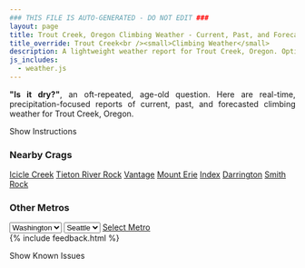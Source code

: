 ```yaml
---
### THIS FILE IS AUTO-GENERATED - DO NOT EDIT ###
layout: page
title: Trout Creek, Oregon Climbing Weather - Current, Past, and Forecasted Report
title_override: Trout Creek<br /><small>Climbing Weather</small>
description: A lightweight weather report for Trout Creek, Oregon. Optimized for slow internet connections.
js_includes:
  - weather.js
---
```


<section class="measure center lh-copy f5-ns f6 ph2 mv4" style="text-align: justify;">
<strong>"Is it dry?"</strong>, an oft-repeated, age-old question. Here are real-time,
precipitation-focused reports of current, past, and forecasted climbing weather for Trout Creek, Oregon.
</section>

<p id="settings-toggle" class="mw5 b center tc hover-light-red black-70 pointer">Show Instructions</p>
<section id="settings" class="overflow-hidden" style="display:none;">
    <div class="mv2 ph2 center">
        <div class="fn f6 tc pv2">
            <p class="measure lh-copy center"><strong>Show/hide hourly forecasts</strong> by clicking the desired day.</p>
            <hr class="mw5 p0 mv2 o-60 b0 bt b--light-red light-red bg-light-red">
            <p class="measure lh-copy center"><strong>Current and Past conditions</strong> are measured by the nearest weather station. <strong>Forecast conditions</strong> are calculated and polled separately.</p>
            <hr class="mw5 p0 mv2 o-60 b0 bt b--light-red light-red bg-light-red">
            <p class="measure lh-copy center"><strong>Having issues?</strong> Try <a id="clear-cache" class="no-underline relative fancy-link light-red hover-light-red" href="#">clearing the local cache</a>.</p>
            <hr class="mw5 p0 mv2 o-60 b0 bt b--light-red light-red bg-light-red">
            <p class="measure lh-copy center">Weather data sourced from <a class="no-underline fancy-link relative light-red" target="_blank" href="https://www.weather.gov/documentation/services-web-api">weather.gov</a>.</p>
        </div>
    </div>
</section>
<section id="weather" data-crag="trout-creek-oregon" class="mv4-ns mv3 ph2 center"></section>
<section id="nearby" class="tc lh-copy">
  <h3>Nearby Crags</h3>
<a class="nowrap no-underline fancy-link relative light-red mh3" href="/crags/icicle-creek-washington-weather.html">Icicle Creek</a>
<a class="nowrap no-underline fancy-link relative light-red mh3" href="/crags/tieton-river-rock-washington-weather.html">Tieton River Rock</a>
<a class="nowrap no-underline fancy-link relative light-red mh3" href="/crags/vantage-washington-weather.html">Vantage</a>
<a class="nowrap no-underline fancy-link relative light-red mh3" href="/crags/mount-erie-washington-weather.html">Mount Erie</a>
<a class="nowrap no-underline fancy-link relative light-red mh3" href="/crags/index-washington-weather.html">Index</a>
<a class="nowrap no-underline fancy-link relative light-red mh3" href="/crags/darrington-washington-weather.html">Darrington</a>
<a class="nowrap no-underline fancy-link relative light-red mh3" href="/crags/smith-rock-oregon-weather.html">Smith Rock</a>
</section>
<section id="nearby" class="tc lh-copy">
  <h3>Other Metros</h3>
  <select class="ma1 bg-near-white pa2" id="stateSel">
    <option value="Texas">Texas</option>
    <option value="Washington" selected>Washington</option>
    <option value="Colorado">Colorado</option>
    <option value="Tennessee">Tennessee</option>
    <option value="Utah">Utah</option>
    <option value="California">California</option>
  </select>
  <select class="ma1 bg-near-white pa2" id="citySel">
    <option value="Seattle" selected>Seattle</option>
  </select>
  <a id="selectMetro" class="f6 link dim ph3 pv2 ma1 dib white bg-light-red" href="/crags/seattle-washington-weather.html">Select Metro</a>
  <script>
    var states = [];
    states["Texas"] = "Austin"
    states["Washington"] = "Seattle"
    states["Colorado"] = "Denver"
    states["Tennessee"] = "Nashville"
    states["Utah"] = "Salt Lake City"
    states["California"] = "San Francisco|Los Angeles"
  </script>
</section>
{% include feedback.html %}
<p id="issues-toggle" class="mw5 b center tc hover-light-red black-70 pointer">Show Known Issues</p>
<section id="issues" class="overflow-hidden tc f6">
</section>

<script>
  var weekly_PDT_48_73 = {"updated":"2021-08-10T05:27:14+00:00","units":"us","forecastGenerator":"BaselineForecastGenerator","generatedAt":"2021-08-10T08:47:56+00:00","updateTime":"2021-08-10T05:27:14+00:00","validTimes":"2021-08-09T23:00:00+00:00/P7DT14H","elevation":{"value":494.9952,"unitCode":"unit:m"},"periods":[{"number":1,"name":"Overnight","startTime":"2021-08-10T01:00:00-07:00","endTime":"2021-08-10T06:00:00-07:00","isDaytime":false,"temperature":55,"temperatureUnit":"F","temperatureTrend":null,"windSpeed":"6 mph","windDirection":"S","icon":"https://api.weather.gov/icons/land/night/few?size=medium","shortForecast":"Mostly Clear","detailedForecast":"Mostly clear, with a low around 55. South wind around 6 mph."},{"number":2,"name":"Tuesday","startTime":"2021-08-10T06:00:00-07:00","endTime":"2021-08-10T18:00:00-07:00","isDaytime":true,"temperature":96,"temperatureUnit":"F","temperatureTrend":null,"windSpeed":"1 to 13 mph","windDirection":"W","icon":"https://api.weather.gov/icons/land/day/few/haze?size=medium","shortForecast":"Sunny then Haze","detailedForecast":"Haze after 5pm. Sunny, with a high near 96. West wind 1 to 13 mph."},{"number":3,"name":"Tuesday Night","startTime":"2021-08-10T18:00:00-07:00","endTime":"2021-08-11T06:00:00-07:00","isDaytime":false,"temperature":61,"temperatureUnit":"F","temperatureTrend":null,"windSpeed":"2 to 13 mph","windDirection":"NE","icon":"https://api.weather.gov/icons/land/night/haze?size=medium","shortForecast":"Haze","detailedForecast":"Haze. Mostly clear, with a low around 61. Northeast wind 2 to 13 mph."},{"number":4,"name":"Wednesday","startTime":"2021-08-11T06:00:00-07:00","endTime":"2021-08-11T18:00:00-07:00","isDaytime":true,"temperature":103,"temperatureUnit":"F","temperatureTrend":null,"windSpeed":"2 to 9 mph","windDirection":"NE","icon":"https://api.weather.gov/icons/land/day/haze?size=medium","shortForecast":"Haze","detailedForecast":"Haze. Sunny, with a high near 103. Northeast wind 2 to 9 mph."},{"number":5,"name":"Wednesday Night","startTime":"2021-08-11T18:00:00-07:00","endTime":"2021-08-12T06:00:00-07:00","isDaytime":false,"temperature":67,"temperatureUnit":"F","temperatureTrend":null,"windSpeed":"3 to 9 mph","windDirection":"N","icon":"https://api.weather.gov/icons/land/night/haze?size=medium","shortForecast":"Haze","detailedForecast":"Haze. Mostly clear, with a low around 67. North wind 3 to 9 mph."},{"number":6,"name":"Thursday","startTime":"2021-08-12T06:00:00-07:00","endTime":"2021-08-12T18:00:00-07:00","isDaytime":true,"temperature":106,"temperatureUnit":"F","temperatureTrend":null,"windSpeed":"3 to 12 mph","windDirection":"NE","icon":"https://api.weather.gov/icons/land/day/haze?size=medium","shortForecast":"Haze","detailedForecast":"Haze. Sunny, with a high near 106."},{"number":7,"name":"Thursday Night","startTime":"2021-08-12T18:00:00-07:00","endTime":"2021-08-13T06:00:00-07:00","isDaytime":false,"temperature":69,"temperatureUnit":"F","temperatureTrend":null,"windSpeed":"3 to 12 mph","windDirection":"NW","icon":"https://api.weather.gov/icons/land/night/haze?size=medium","shortForecast":"Haze","detailedForecast":"Haze. Mostly clear, with a low around 69."},{"number":8,"name":"Friday","startTime":"2021-08-13T06:00:00-07:00","endTime":"2021-08-13T18:00:00-07:00","isDaytime":true,"temperature":105,"temperatureUnit":"F","temperatureTrend":null,"windSpeed":"2 to 10 mph","windDirection":"W","icon":"https://api.weather.gov/icons/land/day/haze/tsra_hi,20?size=medium","shortForecast":"Haze","detailedForecast":"Haze before 5pm, then haze and a slight chance of showers and thunderstorms. Sunny, with a high near 105. Chance of precipitation is 20%."},{"number":9,"name":"Friday Night","startTime":"2021-08-13T18:00:00-07:00","endTime":"2021-08-14T06:00:00-07:00","isDaytime":false,"temperature":70,"temperatureUnit":"F","temperatureTrend":null,"windSpeed":"5 to 10 mph","windDirection":"W","icon":"https://api.weather.gov/icons/land/night/tsra_hi,20/tsra_hi?size=medium","shortForecast":"Haze","detailedForecast":"Haze and a slight chance of showers and thunderstorms. Partly cloudy, with a low around 70. Chance of precipitation is 20%."},{"number":10,"name":"Saturday","startTime":"2021-08-14T06:00:00-07:00","endTime":"2021-08-14T18:00:00-07:00","isDaytime":true,"temperature":104,"temperatureUnit":"F","temperatureTrend":null,"windSpeed":"2 to 12 mph","windDirection":"W","icon":"https://api.weather.gov/icons/land/day/haze?size=medium","shortForecast":"Haze","detailedForecast":"Haze before 5pm. Sunny, with a high near 104."},{"number":11,"name":"Saturday Night","startTime":"2021-08-14T18:00:00-07:00","endTime":"2021-08-15T06:00:00-07:00","isDaytime":false,"temperature":66,"temperatureUnit":"F","temperatureTrend":null,"windSpeed":"5 to 12 mph","windDirection":"W","icon":"https://api.weather.gov/icons/land/night/haze?size=medium","shortForecast":"Haze","detailedForecast":"Haze after 11pm. Partly cloudy, with a low around 66."},{"number":12,"name":"Sunday","startTime":"2021-08-15T06:00:00-07:00","endTime":"2021-08-15T18:00:00-07:00","isDaytime":true,"temperature":99,"temperatureUnit":"F","temperatureTrend":null,"windSpeed":"5 to 14 mph","windDirection":"W","icon":"https://api.weather.gov/icons/land/day/haze?size=medium","shortForecast":"Haze","detailedForecast":"Haze. Mostly sunny, with a high near 99."},{"number":13,"name":"Sunday Night","startTime":"2021-08-15T18:00:00-07:00","endTime":"2021-08-16T06:00:00-07:00","isDaytime":false,"temperature":63,"temperatureUnit":"F","temperatureTrend":null,"windSpeed":"5 to 14 mph","windDirection":"W","icon":"https://api.weather.gov/icons/land/night/haze/sct?size=medium","shortForecast":"Haze then Partly Cloudy","detailedForecast":"Haze before 11pm. Partly cloudy, with a low around 63."},{"number":14,"name":"Monday","startTime":"2021-08-16T06:00:00-07:00","endTime":"2021-08-16T18:00:00-07:00","isDaytime":true,"temperature":94,"temperatureUnit":"F","temperatureTrend":null,"windSpeed":"5 to 14 mph","windDirection":"W","icon":"https://api.weather.gov/icons/land/day/few?size=medium","shortForecast":"Sunny","detailedForecast":"Sunny, with a high near 94."}]}
  var hourly_PDT_48_73 = {"@context":["https://geojson.org/geojson-ld/geojson-context.jsonld",{"@version":"1.1","wx":"https://api.weather.gov/ontology#","geo":"http://www.opengis.net/ont/geosparql#","unit":"http://codes.wmo.int/common/unit/","@vocab":"https://api.weather.gov/ontology#"}],"type":"Feature","geometry":{"type":"Polygon","coordinates":[[[-121.1248943,44.8198586],[-121.11911869999999,44.79885650000001],[-121.08947479999999,44.802957400000004],[-121.09524409999999,44.8239597],[-121.1248943,44.8198586]]]},"properties":{"updated":"2021-08-10T05:27:14+00:00","units":"us","forecastGenerator":"HourlyForecastGenerator","generatedAt":"2021-08-10T08:47:58+00:00","updateTime":"2021-08-10T05:27:14+00:00","validTimes":"2021-08-09T23:00:00+00:00/P7DT14H","elevation":{"value":494.9952,"unitCode":"unit:m"},"periods":[{"number":1,"name":"","startTime":"2021-08-10T01:00:00-07:00","endTime":"2021-08-10T02:00:00-07:00","isDaytime":false,"temperature":65,"temperatureUnit":"F","temperatureTrend":null,"windSpeed":"5 mph","windDirection":"S","icon":"https://api.weather.gov/icons/land/night/few?size=small","shortForecast":"Mostly Clear","detailedForecast":""},{"number":2,"name":"","startTime":"2021-08-10T02:00:00-07:00","endTime":"2021-08-10T03:00:00-07:00","isDaytime":false,"temperature":62,"temperatureUnit":"F","temperatureTrend":null,"windSpeed":"6 mph","windDirection":"S","icon":"https://api.weather.gov/icons/land/night/few?size=small","shortForecast":"Mostly Clear","detailedForecast":""},{"number":3,"name":"","startTime":"2021-08-10T03:00:00-07:00","endTime":"2021-08-10T04:00:00-07:00","isDaytime":false,"temperature":59,"temperatureUnit":"F","temperatureTrend":null,"windSpeed":"6 mph","windDirection":"S","icon":"https://api.weather.gov/icons/land/night/few?size=small","shortForecast":"Mostly Clear","detailedForecast":""},{"number":4,"name":"","startTime":"2021-08-10T04:00:00-07:00","endTime":"2021-08-10T05:00:00-07:00","isDaytime":false,"temperature":56,"temperatureUnit":"F","temperatureTrend":null,"windSpeed":"6 mph","windDirection":"S","icon":"https://api.weather.gov/icons/land/night/few?size=small","shortForecast":"Mostly Clear","detailedForecast":""},{"number":5,"name":"","startTime":"2021-08-10T05:00:00-07:00","endTime":"2021-08-10T06:00:00-07:00","isDaytime":false,"temperature":55,"temperatureUnit":"F","temperatureTrend":null,"windSpeed":"5 mph","windDirection":"S","icon":"https://api.weather.gov/icons/land/night/few?size=small","shortForecast":"Mostly Clear","detailedForecast":""},{"number":6,"name":"","startTime":"2021-08-10T06:00:00-07:00","endTime":"2021-08-10T07:00:00-07:00","isDaytime":true,"temperature":56,"temperatureUnit":"F","temperatureTrend":null,"windSpeed":"5 mph","windDirection":"S","icon":"https://api.weather.gov/icons/land/day/few?size=small","shortForecast":"Sunny","detailedForecast":""},{"number":7,"name":"","startTime":"2021-08-10T07:00:00-07:00","endTime":"2021-08-10T08:00:00-07:00","isDaytime":true,"temperature":59,"temperatureUnit":"F","temperatureTrend":null,"windSpeed":"5 mph","windDirection":"S","icon":"https://api.weather.gov/icons/land/day/few?size=small","shortForecast":"Sunny","detailedForecast":""},{"number":8,"name":"","startTime":"2021-08-10T08:00:00-07:00","endTime":"2021-08-10T09:00:00-07:00","isDaytime":true,"temperature":64,"temperatureUnit":"F","temperatureTrend":null,"windSpeed":"1 mph","windDirection":"SW","icon":"https://api.weather.gov/icons/land/day/few?size=small","shortForecast":"Sunny","detailedForecast":""},{"number":9,"name":"","startTime":"2021-08-10T09:00:00-07:00","endTime":"2021-08-10T10:00:00-07:00","isDaytime":true,"temperature":69,"temperatureUnit":"F","temperatureTrend":null,"windSpeed":"1 mph","windDirection":"SW","icon":"https://api.weather.gov/icons/land/day/few?size=small","shortForecast":"Sunny","detailedForecast":""},{"number":10,"name":"","startTime":"2021-08-10T10:00:00-07:00","endTime":"2021-08-10T11:00:00-07:00","isDaytime":true,"temperature":76,"temperatureUnit":"F","temperatureTrend":null,"windSpeed":"1 mph","windDirection":"SW","icon":"https://api.weather.gov/icons/land/day/few?size=small","shortForecast":"Sunny","detailedForecast":""},{"number":11,"name":"","startTime":"2021-08-10T11:00:00-07:00","endTime":"2021-08-10T12:00:00-07:00","isDaytime":true,"temperature":81,"temperatureUnit":"F","temperatureTrend":null,"windSpeed":"5 mph","windDirection":"N","icon":"https://api.weather.gov/icons/land/day/few?size=small","shortForecast":"Sunny","detailedForecast":""},{"number":12,"name":"","startTime":"2021-08-10T12:00:00-07:00","endTime":"2021-08-10T13:00:00-07:00","isDaytime":true,"temperature":86,"temperatureUnit":"F","temperatureTrend":null,"windSpeed":"5 mph","windDirection":"N","icon":"https://api.weather.gov/icons/land/day/few?size=small","shortForecast":"Sunny","detailedForecast":""},{"number":13,"name":"","startTime":"2021-08-10T13:00:00-07:00","endTime":"2021-08-10T14:00:00-07:00","isDaytime":true,"temperature":90,"temperatureUnit":"F","temperatureTrend":null,"windSpeed":"5 mph","windDirection":"N","icon":"https://api.weather.gov/icons/land/day/few?size=small","shortForecast":"Sunny","detailedForecast":""},{"number":14,"name":"","startTime":"2021-08-10T14:00:00-07:00","endTime":"2021-08-10T15:00:00-07:00","isDaytime":true,"temperature":93,"temperatureUnit":"F","temperatureTrend":null,"windSpeed":"12 mph","windDirection":"N","icon":"https://api.weather.gov/icons/land/day/few?size=small","shortForecast":"Sunny","detailedForecast":""},{"number":15,"name":"","startTime":"2021-08-10T15:00:00-07:00","endTime":"2021-08-10T16:00:00-07:00","isDaytime":true,"temperature":95,"temperatureUnit":"F","temperatureTrend":null,"windSpeed":"12 mph","windDirection":"N","icon":"https://api.weather.gov/icons/land/day/few?size=small","shortForecast":"Sunny","detailedForecast":""},{"number":16,"name":"","startTime":"2021-08-10T16:00:00-07:00","endTime":"2021-08-10T17:00:00-07:00","isDaytime":true,"temperature":96,"temperatureUnit":"F","temperatureTrend":null,"windSpeed":"12 mph","windDirection":"N","icon":"https://api.weather.gov/icons/land/day/few?size=small","shortForecast":"Sunny","detailedForecast":""},{"number":17,"name":"","startTime":"2021-08-10T17:00:00-07:00","endTime":"2021-08-10T18:00:00-07:00","isDaytime":true,"temperature":96,"temperatureUnit":"F","temperatureTrend":null,"windSpeed":"13 mph","windDirection":"W","icon":"https://api.weather.gov/icons/land/day/haze?size=small","shortForecast":"Haze","detailedForecast":""},{"number":18,"name":"","startTime":"2021-08-10T18:00:00-07:00","endTime":"2021-08-10T19:00:00-07:00","isDaytime":false,"temperature":94,"temperatureUnit":"F","temperatureTrend":null,"windSpeed":"13 mph","windDirection":"W","icon":"https://api.weather.gov/icons/land/night/haze?size=small","shortForecast":"Haze","detailedForecast":""},{"number":19,"name":"","startTime":"2021-08-10T19:00:00-07:00","endTime":"2021-08-10T20:00:00-07:00","isDaytime":false,"temperature":91,"temperatureUnit":"F","temperatureTrend":null,"windSpeed":"13 mph","windDirection":"W","icon":"https://api.weather.gov/icons/land/night/haze?size=small","shortForecast":"Haze","detailedForecast":""},{"number":20,"name":"","startTime":"2021-08-10T20:00:00-07:00","endTime":"2021-08-10T21:00:00-07:00","isDaytime":false,"temperature":88,"temperatureUnit":"F","temperatureTrend":null,"windSpeed":"10 mph","windDirection":"N","icon":"https://api.weather.gov/icons/land/night/haze?size=small","shortForecast":"Haze","detailedForecast":""},{"number":21,"name":"","startTime":"2021-08-10T21:00:00-07:00","endTime":"2021-08-10T22:00:00-07:00","isDaytime":false,"temperature":83,"temperatureUnit":"F","temperatureTrend":null,"windSpeed":"10 mph","windDirection":"N","icon":"https://api.weather.gov/icons/land/night/haze?size=small","shortForecast":"Haze","detailedForecast":""},{"number":22,"name":"","startTime":"2021-08-10T22:00:00-07:00","endTime":"2021-08-10T23:00:00-07:00","isDaytime":false,"temperature":78,"temperatureUnit":"F","temperatureTrend":null,"windSpeed":"10 mph","windDirection":"N","icon":"https://api.weather.gov/icons/land/night/haze?size=small","shortForecast":"Haze","detailedForecast":""},{"number":23,"name":"","startTime":"2021-08-10T23:00:00-07:00","endTime":"2021-08-11T00:00:00-07:00","isDaytime":false,"temperature":74,"temperatureUnit":"F","temperatureTrend":null,"windSpeed":"5 mph","windDirection":"NE","icon":"https://api.weather.gov/icons/land/night/haze?size=small","shortForecast":"Haze","detailedForecast":""},{"number":24,"name":"","startTime":"2021-08-11T00:00:00-07:00","endTime":"2021-08-11T01:00:00-07:00","isDaytime":false,"temperature":71,"temperatureUnit":"F","temperatureTrend":null,"windSpeed":"5 mph","windDirection":"NE","icon":"https://api.weather.gov/icons/land/night/haze?size=small","shortForecast":"Haze","detailedForecast":""},{"number":25,"name":"","startTime":"2021-08-11T01:00:00-07:00","endTime":"2021-08-11T02:00:00-07:00","isDaytime":false,"temperature":69,"temperatureUnit":"F","temperatureTrend":null,"windSpeed":"5 mph","windDirection":"NE","icon":"https://api.weather.gov/icons/land/night/haze?size=small","shortForecast":"Haze","detailedForecast":""},{"number":26,"name":"","startTime":"2021-08-11T02:00:00-07:00","endTime":"2021-08-11T03:00:00-07:00","isDaytime":false,"temperature":67,"temperatureUnit":"F","temperatureTrend":null,"windSpeed":"2 mph","windDirection":"E","icon":"https://api.weather.gov/icons/land/night/haze?size=small","shortForecast":"Haze","detailedForecast":""},{"number":27,"name":"","startTime":"2021-08-11T03:00:00-07:00","endTime":"2021-08-11T04:00:00-07:00","isDaytime":false,"temperature":64,"temperatureUnit":"F","temperatureTrend":null,"windSpeed":"2 mph","windDirection":"E","icon":"https://api.weather.gov/icons/land/night/haze?size=small","shortForecast":"Haze","detailedForecast":""},{"number":28,"name":"","startTime":"2021-08-11T04:00:00-07:00","endTime":"2021-08-11T05:00:00-07:00","isDaytime":false,"temperature":62,"temperatureUnit":"F","temperatureTrend":null,"windSpeed":"2 mph","windDirection":"E","icon":"https://api.weather.gov/icons/land/night/haze?size=small","shortForecast":"Haze","detailedForecast":""},{"number":29,"name":"","startTime":"2021-08-11T05:00:00-07:00","endTime":"2021-08-11T06:00:00-07:00","isDaytime":false,"temperature":61,"temperatureUnit":"F","temperatureTrend":null,"windSpeed":"5 mph","windDirection":"S","icon":"https://api.weather.gov/icons/land/night/haze?size=small","shortForecast":"Haze","detailedForecast":""},{"number":30,"name":"","startTime":"2021-08-11T06:00:00-07:00","endTime":"2021-08-11T07:00:00-07:00","isDaytime":true,"temperature":61,"temperatureUnit":"F","temperatureTrend":null,"windSpeed":"5 mph","windDirection":"S","icon":"https://api.weather.gov/icons/land/day/haze?size=small","shortForecast":"Haze","detailedForecast":""},{"number":31,"name":"","startTime":"2021-08-11T07:00:00-07:00","endTime":"2021-08-11T08:00:00-07:00","isDaytime":true,"temperature":63,"temperatureUnit":"F","temperatureTrend":null,"windSpeed":"5 mph","windDirection":"S","icon":"https://api.weather.gov/icons/land/day/haze?size=small","shortForecast":"Haze","detailedForecast":""},{"number":32,"name":"","startTime":"2021-08-11T08:00:00-07:00","endTime":"2021-08-11T09:00:00-07:00","isDaytime":true,"temperature":67,"temperatureUnit":"F","temperatureTrend":null,"windSpeed":"2 mph","windDirection":"S","icon":"https://api.weather.gov/icons/land/day/haze?size=small","shortForecast":"Haze","detailedForecast":""},{"number":33,"name":"","startTime":"2021-08-11T09:00:00-07:00","endTime":"2021-08-11T10:00:00-07:00","isDaytime":true,"temperature":72,"temperatureUnit":"F","temperatureTrend":null,"windSpeed":"2 mph","windDirection":"S","icon":"https://api.weather.gov/icons/land/day/haze?size=small","shortForecast":"Haze","detailedForecast":""},{"number":34,"name":"","startTime":"2021-08-11T10:00:00-07:00","endTime":"2021-08-11T11:00:00-07:00","isDaytime":true,"temperature":78,"temperatureUnit":"F","temperatureTrend":null,"windSpeed":"2 mph","windDirection":"S","icon":"https://api.weather.gov/icons/land/day/haze?size=small","shortForecast":"Haze","detailedForecast":""},{"number":35,"name":"","startTime":"2021-08-11T11:00:00-07:00","endTime":"2021-08-11T12:00:00-07:00","isDaytime":true,"temperature":85,"temperatureUnit":"F","temperatureTrend":null,"windSpeed":"2 mph","windDirection":"NE","icon":"https://api.weather.gov/icons/land/day/haze?size=small","shortForecast":"Haze","detailedForecast":""},{"number":36,"name":"","startTime":"2021-08-11T12:00:00-07:00","endTime":"2021-08-11T13:00:00-07:00","isDaytime":true,"temperature":90,"temperatureUnit":"F","temperatureTrend":null,"windSpeed":"2 mph","windDirection":"NE","icon":"https://api.weather.gov/icons/land/day/haze?size=small","shortForecast":"Haze","detailedForecast":""},{"number":37,"name":"","startTime":"2021-08-11T13:00:00-07:00","endTime":"2021-08-11T14:00:00-07:00","isDaytime":true,"temperature":95,"temperatureUnit":"F","temperatureTrend":null,"windSpeed":"2 mph","windDirection":"NE","icon":"https://api.weather.gov/icons/land/day/haze?size=small","shortForecast":"Haze","detailedForecast":""},{"number":38,"name":"","startTime":"2021-08-11T14:00:00-07:00","endTime":"2021-08-11T15:00:00-07:00","isDaytime":true,"temperature":98,"temperatureUnit":"F","temperatureTrend":null,"windSpeed":"7 mph","windDirection":"NE","icon":"https://api.weather.gov/icons/land/day/haze?size=small","shortForecast":"Haze","detailedForecast":""},{"number":39,"name":"","startTime":"2021-08-11T15:00:00-07:00","endTime":"2021-08-11T16:00:00-07:00","isDaytime":true,"temperature":101,"temperatureUnit":"F","temperatureTrend":null,"windSpeed":"7 mph","windDirection":"NE","icon":"https://api.weather.gov/icons/land/day/haze?size=small","shortForecast":"Haze","detailedForecast":""},{"number":40,"name":"","startTime":"2021-08-11T16:00:00-07:00","endTime":"2021-08-11T17:00:00-07:00","isDaytime":true,"temperature":103,"temperatureUnit":"F","temperatureTrend":null,"windSpeed":"7 mph","windDirection":"NE","icon":"https://api.weather.gov/icons/land/day/haze?size=small","shortForecast":"Haze","detailedForecast":""},{"number":41,"name":"","startTime":"2021-08-11T17:00:00-07:00","endTime":"2021-08-11T18:00:00-07:00","isDaytime":true,"temperature":103,"temperatureUnit":"F","temperatureTrend":null,"windSpeed":"9 mph","windDirection":"N","icon":"https://api.weather.gov/icons/land/day/haze?size=small","shortForecast":"Haze","detailedForecast":""},{"number":42,"name":"","startTime":"2021-08-11T18:00:00-07:00","endTime":"2021-08-11T19:00:00-07:00","isDaytime":false,"temperature":101,"temperatureUnit":"F","temperatureTrend":null,"windSpeed":"9 mph","windDirection":"N","icon":"https://api.weather.gov/icons/land/night/haze?size=small","shortForecast":"Haze","detailedForecast":""},{"number":43,"name":"","startTime":"2021-08-11T19:00:00-07:00","endTime":"2021-08-11T20:00:00-07:00","isDaytime":false,"temperature":98,"temperatureUnit":"F","temperatureTrend":null,"windSpeed":"9 mph","windDirection":"N","icon":"https://api.weather.gov/icons/land/night/haze?size=small","shortForecast":"Haze","detailedForecast":""},{"number":44,"name":"","startTime":"2021-08-11T20:00:00-07:00","endTime":"2021-08-11T21:00:00-07:00","isDaytime":false,"temperature":93,"temperatureUnit":"F","temperatureTrend":null,"windSpeed":"9 mph","windDirection":"N","icon":"https://api.weather.gov/icons/land/night/haze?size=small","shortForecast":"Haze","detailedForecast":""},{"number":45,"name":"","startTime":"2021-08-11T21:00:00-07:00","endTime":"2021-08-11T22:00:00-07:00","isDaytime":false,"temperature":88,"temperatureUnit":"F","temperatureTrend":null,"windSpeed":"9 mph","windDirection":"N","icon":"https://api.weather.gov/icons/land/night/haze?size=small","shortForecast":"Haze","detailedForecast":""},{"number":46,"name":"","startTime":"2021-08-11T22:00:00-07:00","endTime":"2021-08-11T23:00:00-07:00","isDaytime":false,"temperature":84,"temperatureUnit":"F","temperatureTrend":null,"windSpeed":"9 mph","windDirection":"N","icon":"https://api.weather.gov/icons/land/night/haze?size=small","shortForecast":"Haze","detailedForecast":""},{"number":47,"name":"","startTime":"2021-08-11T23:00:00-07:00","endTime":"2021-08-12T00:00:00-07:00","isDaytime":false,"temperature":80,"temperatureUnit":"F","temperatureTrend":null,"windSpeed":"5 mph","windDirection":"N","icon":"https://api.weather.gov/icons/land/night/haze?size=small","shortForecast":"Haze","detailedForecast":""},{"number":48,"name":"","startTime":"2021-08-12T00:00:00-07:00","endTime":"2021-08-12T01:00:00-07:00","isDaytime":false,"temperature":77,"temperatureUnit":"F","temperatureTrend":null,"windSpeed":"5 mph","windDirection":"N","icon":"https://api.weather.gov/icons/land/night/haze?size=small","shortForecast":"Haze","detailedForecast":""},{"number":49,"name":"","startTime":"2021-08-12T01:00:00-07:00","endTime":"2021-08-12T02:00:00-07:00","isDaytime":false,"temperature":75,"temperatureUnit":"F","temperatureTrend":null,"windSpeed":"5 mph","windDirection":"N","icon":"https://api.weather.gov/icons/land/night/haze?size=small","shortForecast":"Haze","detailedForecast":""},{"number":50,"name":"","startTime":"2021-08-12T02:00:00-07:00","endTime":"2021-08-12T03:00:00-07:00","isDaytime":false,"temperature":72,"temperatureUnit":"F","temperatureTrend":null,"windSpeed":"3 mph","windDirection":"NW","icon":"https://api.weather.gov/icons/land/night/haze?size=small","shortForecast":"Haze","detailedForecast":""},{"number":51,"name":"","startTime":"2021-08-12T03:00:00-07:00","endTime":"2021-08-12T04:00:00-07:00","isDaytime":false,"temperature":70,"temperatureUnit":"F","temperatureTrend":null,"windSpeed":"3 mph","windDirection":"NW","icon":"https://api.weather.gov/icons/land/night/haze?size=small","shortForecast":"Haze","detailedForecast":""},{"number":52,"name":"","startTime":"2021-08-12T04:00:00-07:00","endTime":"2021-08-12T05:00:00-07:00","isDaytime":false,"temperature":68,"temperatureUnit":"F","temperatureTrend":null,"windSpeed":"3 mph","windDirection":"NW","icon":"https://api.weather.gov/icons/land/night/haze?size=small","shortForecast":"Haze","detailedForecast":""},{"number":53,"name":"","startTime":"2021-08-12T05:00:00-07:00","endTime":"2021-08-12T06:00:00-07:00","isDaytime":false,"temperature":67,"temperatureUnit":"F","temperatureTrend":null,"windSpeed":"3 mph","windDirection":"SE","icon":"https://api.weather.gov/icons/land/night/haze?size=small","shortForecast":"Haze","detailedForecast":""},{"number":54,"name":"","startTime":"2021-08-12T06:00:00-07:00","endTime":"2021-08-12T07:00:00-07:00","isDaytime":true,"temperature":68,"temperatureUnit":"F","temperatureTrend":null,"windSpeed":"3 mph","windDirection":"SE","icon":"https://api.weather.gov/icons/land/day/haze?size=small","shortForecast":"Haze","detailedForecast":""},{"number":55,"name":"","startTime":"2021-08-12T07:00:00-07:00","endTime":"2021-08-12T08:00:00-07:00","isDaytime":true,"temperature":70,"temperatureUnit":"F","temperatureTrend":null,"windSpeed":"3 mph","windDirection":"SE","icon":"https://api.weather.gov/icons/land/day/haze?size=small","shortForecast":"Haze","detailedForecast":""},{"number":56,"name":"","startTime":"2021-08-12T08:00:00-07:00","endTime":"2021-08-12T09:00:00-07:00","isDaytime":true,"temperature":74,"temperatureUnit":"F","temperatureTrend":null,"windSpeed":"3 mph","windDirection":"NE","icon":"https://api.weather.gov/icons/land/day/haze?size=small","shortForecast":"Haze","detailedForecast":""},{"number":57,"name":"","startTime":"2021-08-12T09:00:00-07:00","endTime":"2021-08-12T10:00:00-07:00","isDaytime":true,"temperature":79,"temperatureUnit":"F","temperatureTrend":null,"windSpeed":"3 mph","windDirection":"NE","icon":"https://api.weather.gov/icons/land/day/haze?size=small","shortForecast":"Haze","detailedForecast":""},{"number":58,"name":"","startTime":"2021-08-12T10:00:00-07:00","endTime":"2021-08-12T11:00:00-07:00","isDaytime":true,"temperature":85,"temperatureUnit":"F","temperatureTrend":null,"windSpeed":"3 mph","windDirection":"NE","icon":"https://api.weather.gov/icons/land/day/haze?size=small","shortForecast":"Haze","detailedForecast":""},{"number":59,"name":"","startTime":"2021-08-12T11:00:00-07:00","endTime":"2021-08-12T12:00:00-07:00","isDaytime":true,"temperature":91,"temperatureUnit":"F","temperatureTrend":null,"windSpeed":"5 mph","windDirection":"NE","icon":"https://api.weather.gov/icons/land/day/haze?size=small","shortForecast":"Haze","detailedForecast":""},{"number":60,"name":"","startTime":"2021-08-12T12:00:00-07:00","endTime":"2021-08-12T13:00:00-07:00","isDaytime":true,"temperature":96,"temperatureUnit":"F","temperatureTrend":null,"windSpeed":"5 mph","windDirection":"NE","icon":"https://api.weather.gov/icons/land/day/haze?size=small","shortForecast":"Haze","detailedForecast":""},{"number":61,"name":"","startTime":"2021-08-12T13:00:00-07:00","endTime":"2021-08-12T14:00:00-07:00","isDaytime":true,"temperature":100,"temperatureUnit":"F","temperatureTrend":null,"windSpeed":"5 mph","windDirection":"NE","icon":"https://api.weather.gov/icons/land/day/haze?size=small","shortForecast":"Haze","detailedForecast":""},{"number":62,"name":"","startTime":"2021-08-12T14:00:00-07:00","endTime":"2021-08-12T15:00:00-07:00","isDaytime":true,"temperature":103,"temperatureUnit":"F","temperatureTrend":null,"windSpeed":"7 mph","windDirection":"NE","icon":"https://api.weather.gov/icons/land/day/haze?size=small","shortForecast":"Haze","detailedForecast":""},{"number":63,"name":"","startTime":"2021-08-12T15:00:00-07:00","endTime":"2021-08-12T16:00:00-07:00","isDaytime":true,"temperature":105,"temperatureUnit":"F","temperatureTrend":null,"windSpeed":"7 mph","windDirection":"NE","icon":"https://api.weather.gov/icons/land/day/haze?size=small","shortForecast":"Haze","detailedForecast":""},{"number":64,"name":"","startTime":"2021-08-12T16:00:00-07:00","endTime":"2021-08-12T17:00:00-07:00","isDaytime":true,"temperature":106,"temperatureUnit":"F","temperatureTrend":null,"windSpeed":"7 mph","windDirection":"NE","icon":"https://api.weather.gov/icons/land/day/haze?size=small","shortForecast":"Haze","detailedForecast":""},{"number":65,"name":"","startTime":"2021-08-12T17:00:00-07:00","endTime":"2021-08-12T18:00:00-07:00","isDaytime":true,"temperature":105,"temperatureUnit":"F","temperatureTrend":null,"windSpeed":"12 mph","windDirection":"NE","icon":"https://api.weather.gov/icons/land/day/haze?size=small","shortForecast":"Haze","detailedForecast":""},{"number":66,"name":"","startTime":"2021-08-12T18:00:00-07:00","endTime":"2021-08-12T19:00:00-07:00","isDaytime":false,"temperature":103,"temperatureUnit":"F","temperatureTrend":null,"windSpeed":"12 mph","windDirection":"NE","icon":"https://api.weather.gov/icons/land/night/haze?size=small","shortForecast":"Haze","detailedForecast":""},{"number":67,"name":"","startTime":"2021-08-12T19:00:00-07:00","endTime":"2021-08-12T20:00:00-07:00","isDaytime":false,"temperature":99,"temperatureUnit":"F","temperatureTrend":null,"windSpeed":"12 mph","windDirection":"NE","icon":"https://api.weather.gov/icons/land/night/haze?size=small","shortForecast":"Haze","detailedForecast":""},{"number":68,"name":"","startTime":"2021-08-12T20:00:00-07:00","endTime":"2021-08-12T21:00:00-07:00","isDaytime":false,"temperature":95,"temperatureUnit":"F","temperatureTrend":null,"windSpeed":"9 mph","windDirection":"NE","icon":"https://api.weather.gov/icons/land/night/haze?size=small","shortForecast":"Haze","detailedForecast":""},{"number":69,"name":"","startTime":"2021-08-12T21:00:00-07:00","endTime":"2021-08-12T22:00:00-07:00","isDaytime":false,"temperature":91,"temperatureUnit":"F","temperatureTrend":null,"windSpeed":"9 mph","windDirection":"NE","icon":"https://api.weather.gov/icons/land/night/haze?size=small","shortForecast":"Haze","detailedForecast":""},{"number":70,"name":"","startTime":"2021-08-12T22:00:00-07:00","endTime":"2021-08-12T23:00:00-07:00","isDaytime":false,"temperature":87,"temperatureUnit":"F","temperatureTrend":null,"windSpeed":"9 mph","windDirection":"NE","icon":"https://api.weather.gov/icons/land/night/haze?size=small","shortForecast":"Haze","detailedForecast":""},{"number":71,"name":"","startTime":"2021-08-12T23:00:00-07:00","endTime":"2021-08-13T00:00:00-07:00","isDaytime":false,"temperature":83,"temperatureUnit":"F","temperatureTrend":null,"windSpeed":"5 mph","windDirection":"N","icon":"https://api.weather.gov/icons/land/night/haze?size=small","shortForecast":"Haze","detailedForecast":""},{"number":72,"name":"","startTime":"2021-08-13T00:00:00-07:00","endTime":"2021-08-13T01:00:00-07:00","isDaytime":false,"temperature":79,"temperatureUnit":"F","temperatureTrend":null,"windSpeed":"5 mph","windDirection":"N","icon":"https://api.weather.gov/icons/land/night/haze?size=small","shortForecast":"Haze","detailedForecast":""},{"number":73,"name":"","startTime":"2021-08-13T01:00:00-07:00","endTime":"2021-08-13T02:00:00-07:00","isDaytime":false,"temperature":76,"temperatureUnit":"F","temperatureTrend":null,"windSpeed":"5 mph","windDirection":"N","icon":"https://api.weather.gov/icons/land/night/haze?size=small","shortForecast":"Haze","detailedForecast":""},{"number":74,"name":"","startTime":"2021-08-13T02:00:00-07:00","endTime":"2021-08-13T03:00:00-07:00","isDaytime":false,"temperature":72,"temperatureUnit":"F","temperatureTrend":null,"windSpeed":"3 mph","windDirection":"W","icon":"https://api.weather.gov/icons/land/night/haze?size=small","shortForecast":"Haze","detailedForecast":""},{"number":75,"name":"","startTime":"2021-08-13T03:00:00-07:00","endTime":"2021-08-13T04:00:00-07:00","isDaytime":false,"temperature":70,"temperatureUnit":"F","temperatureTrend":null,"windSpeed":"3 mph","windDirection":"W","icon":"https://api.weather.gov/icons/land/night/haze?size=small","shortForecast":"Haze","detailedForecast":""},{"number":76,"name":"","startTime":"2021-08-13T04:00:00-07:00","endTime":"2021-08-13T05:00:00-07:00","isDaytime":false,"temperature":69,"temperatureUnit":"F","temperatureTrend":null,"windSpeed":"3 mph","windDirection":"W","icon":"https://api.weather.gov/icons/land/night/haze?size=small","shortForecast":"Haze","detailedForecast":""},{"number":77,"name":"","startTime":"2021-08-13T05:00:00-07:00","endTime":"2021-08-13T06:00:00-07:00","isDaytime":false,"temperature":69,"temperatureUnit":"F","temperatureTrend":null,"windSpeed":"3 mph","windDirection":"SW","icon":"https://api.weather.gov/icons/land/night/haze?size=small","shortForecast":"Haze","detailedForecast":""},{"number":78,"name":"","startTime":"2021-08-13T06:00:00-07:00","endTime":"2021-08-13T07:00:00-07:00","isDaytime":true,"temperature":72,"temperatureUnit":"F","temperatureTrend":null,"windSpeed":"3 mph","windDirection":"SW","icon":"https://api.weather.gov/icons/land/day/haze?size=small","shortForecast":"Haze","detailedForecast":""},{"number":79,"name":"","startTime":"2021-08-13T07:00:00-07:00","endTime":"2021-08-13T08:00:00-07:00","isDaytime":true,"temperature":75,"temperatureUnit":"F","temperatureTrend":null,"windSpeed":"3 mph","windDirection":"SW","icon":"https://api.weather.gov/icons/land/day/haze?size=small","shortForecast":"Haze","detailedForecast":""},{"number":80,"name":"","startTime":"2021-08-13T08:00:00-07:00","endTime":"2021-08-13T09:00:00-07:00","isDaytime":true,"temperature":80,"temperatureUnit":"F","temperatureTrend":null,"windSpeed":"2 mph","windDirection":"S","icon":"https://api.weather.gov/icons/land/day/haze?size=small","shortForecast":"Haze","detailedForecast":""},{"number":81,"name":"","startTime":"2021-08-13T09:00:00-07:00","endTime":"2021-08-13T10:00:00-07:00","isDaytime":true,"temperature":85,"temperatureUnit":"F","temperatureTrend":null,"windSpeed":"2 mph","windDirection":"S","icon":"https://api.weather.gov/icons/land/day/haze?size=small","shortForecast":"Haze","detailedForecast":""},{"number":82,"name":"","startTime":"2021-08-13T10:00:00-07:00","endTime":"2021-08-13T11:00:00-07:00","isDaytime":true,"temperature":90,"temperatureUnit":"F","temperatureTrend":null,"windSpeed":"2 mph","windDirection":"S","icon":"https://api.weather.gov/icons/land/day/haze?size=small","shortForecast":"Haze","detailedForecast":""},{"number":83,"name":"","startTime":"2021-08-13T11:00:00-07:00","endTime":"2021-08-13T12:00:00-07:00","isDaytime":true,"temperature":94,"temperatureUnit":"F","temperatureTrend":null,"windSpeed":"2 mph","windDirection":"N","icon":"https://api.weather.gov/icons/land/day/haze?size=small","shortForecast":"Haze","detailedForecast":""},{"number":84,"name":"","startTime":"2021-08-13T12:00:00-07:00","endTime":"2021-08-13T13:00:00-07:00","isDaytime":true,"temperature":98,"temperatureUnit":"F","temperatureTrend":null,"windSpeed":"2 mph","windDirection":"N","icon":"https://api.weather.gov/icons/land/day/haze?size=small","shortForecast":"Haze","detailedForecast":""},{"number":85,"name":"","startTime":"2021-08-13T13:00:00-07:00","endTime":"2021-08-13T14:00:00-07:00","isDaytime":true,"temperature":101,"temperatureUnit":"F","temperatureTrend":null,"windSpeed":"2 mph","windDirection":"N","icon":"https://api.weather.gov/icons/land/day/haze?size=small","shortForecast":"Haze","detailedForecast":""},{"number":86,"name":"","startTime":"2021-08-13T14:00:00-07:00","endTime":"2021-08-13T15:00:00-07:00","isDaytime":true,"temperature":104,"temperatureUnit":"F","temperatureTrend":null,"windSpeed":"6 mph","windDirection":"N","icon":"https://api.weather.gov/icons/land/day/haze?size=small","shortForecast":"Haze","detailedForecast":""},{"number":87,"name":"","startTime":"2021-08-13T15:00:00-07:00","endTime":"2021-08-13T16:00:00-07:00","isDaytime":true,"temperature":105,"temperatureUnit":"F","temperatureTrend":null,"windSpeed":"6 mph","windDirection":"N","icon":"https://api.weather.gov/icons/land/day/haze?size=small","shortForecast":"Haze","detailedForecast":""},{"number":88,"name":"","startTime":"2021-08-13T16:00:00-07:00","endTime":"2021-08-13T17:00:00-07:00","isDaytime":true,"temperature":105,"temperatureUnit":"F","temperatureTrend":null,"windSpeed":"6 mph","windDirection":"N","icon":"https://api.weather.gov/icons/land/day/haze?size=small","shortForecast":"Haze","detailedForecast":""},{"number":89,"name":"","startTime":"2021-08-13T17:00:00-07:00","endTime":"2021-08-13T18:00:00-07:00","isDaytime":true,"temperature":104,"temperatureUnit":"F","temperatureTrend":null,"windSpeed":"10 mph","windDirection":"N","icon":"https://api.weather.gov/icons/land/day/tsra_hi?size=small","shortForecast":"Haze","detailedForecast":""},{"number":90,"name":"","startTime":"2021-08-13T18:00:00-07:00","endTime":"2021-08-13T19:00:00-07:00","isDaytime":false,"temperature":102,"temperatureUnit":"F","temperatureTrend":null,"windSpeed":"10 mph","windDirection":"N","icon":"https://api.weather.gov/icons/land/night/tsra_hi?size=small","shortForecast":"Haze","detailedForecast":""},{"number":91,"name":"","startTime":"2021-08-13T19:00:00-07:00","endTime":"2021-08-13T20:00:00-07:00","isDaytime":false,"temperature":100,"temperatureUnit":"F","temperatureTrend":null,"windSpeed":"10 mph","windDirection":"N","icon":"https://api.weather.gov/icons/land/night/tsra_hi?size=small","shortForecast":"Haze","detailedForecast":""},{"number":92,"name":"","startTime":"2021-08-13T20:00:00-07:00","endTime":"2021-08-13T21:00:00-07:00","isDaytime":false,"temperature":96,"temperatureUnit":"F","temperatureTrend":null,"windSpeed":"9 mph","windDirection":"N","icon":"https://api.weather.gov/icons/land/night/tsra_hi?size=small","shortForecast":"Haze","detailedForecast":""},{"number":93,"name":"","startTime":"2021-08-13T21:00:00-07:00","endTime":"2021-08-13T22:00:00-07:00","isDaytime":false,"temperature":93,"temperatureUnit":"F","temperatureTrend":null,"windSpeed":"9 mph","windDirection":"N","icon":"https://api.weather.gov/icons/land/night/tsra_hi?size=small","shortForecast":"Haze","detailedForecast":""},{"number":94,"name":"","startTime":"2021-08-13T22:00:00-07:00","endTime":"2021-08-13T23:00:00-07:00","isDaytime":false,"temperature":88,"temperatureUnit":"F","temperatureTrend":null,"windSpeed":"9 mph","windDirection":"N","icon":"https://api.weather.gov/icons/land/night/tsra_hi?size=small","shortForecast":"Haze","detailedForecast":""},{"number":95,"name":"","startTime":"2021-08-13T23:00:00-07:00","endTime":"2021-08-14T00:00:00-07:00","isDaytime":false,"temperature":84,"temperatureUnit":"F","temperatureTrend":null,"windSpeed":"5 mph","windDirection":"W","icon":"https://api.weather.gov/icons/land/night/haze?size=small","shortForecast":"Haze","detailedForecast":""},{"number":96,"name":"","startTime":"2021-08-14T00:00:00-07:00","endTime":"2021-08-14T01:00:00-07:00","isDaytime":false,"temperature":80,"temperatureUnit":"F","temperatureTrend":null,"windSpeed":"5 mph","windDirection":"W","icon":"https://api.weather.gov/icons/land/night/haze?size=small","shortForecast":"Haze","detailedForecast":""},{"number":97,"name":"","startTime":"2021-08-14T01:00:00-07:00","endTime":"2021-08-14T02:00:00-07:00","isDaytime":false,"temperature":77,"temperatureUnit":"F","temperatureTrend":null,"windSpeed":"5 mph","windDirection":"W","icon":"https://api.weather.gov/icons/land/night/haze?size=small","shortForecast":"Haze","detailedForecast":""},{"number":98,"name":"","startTime":"2021-08-14T02:00:00-07:00","endTime":"2021-08-14T03:00:00-07:00","isDaytime":false,"temperature":74,"temperatureUnit":"F","temperatureTrend":null,"windSpeed":"5 mph","windDirection":"SW","icon":"https://api.weather.gov/icons/land/night/haze?size=small","shortForecast":"Haze","detailedForecast":""},{"number":99,"name":"","startTime":"2021-08-14T03:00:00-07:00","endTime":"2021-08-14T04:00:00-07:00","isDaytime":false,"temperature":71,"temperatureUnit":"F","temperatureTrend":null,"windSpeed":"5 mph","windDirection":"SW","icon":"https://api.weather.gov/icons/land/night/haze?size=small","shortForecast":"Haze","detailedForecast":""},{"number":100,"name":"","startTime":"2021-08-14T04:00:00-07:00","endTime":"2021-08-14T05:00:00-07:00","isDaytime":false,"temperature":70,"temperatureUnit":"F","temperatureTrend":null,"windSpeed":"5 mph","windDirection":"SW","icon":"https://api.weather.gov/icons/land/night/haze?size=small","shortForecast":"Haze","detailedForecast":""},{"number":101,"name":"","startTime":"2021-08-14T05:00:00-07:00","endTime":"2021-08-14T06:00:00-07:00","isDaytime":false,"temperature":70,"temperatureUnit":"F","temperatureTrend":null,"windSpeed":"5 mph","windDirection":"SW","icon":"https://api.weather.gov/icons/land/night/haze?size=small","shortForecast":"Haze","detailedForecast":""},{"number":102,"name":"","startTime":"2021-08-14T06:00:00-07:00","endTime":"2021-08-14T07:00:00-07:00","isDaytime":true,"temperature":72,"temperatureUnit":"F","temperatureTrend":null,"windSpeed":"5 mph","windDirection":"SW","icon":"https://api.weather.gov/icons/land/day/haze?size=small","shortForecast":"Haze","detailedForecast":""},{"number":103,"name":"","startTime":"2021-08-14T07:00:00-07:00","endTime":"2021-08-14T08:00:00-07:00","isDaytime":true,"temperature":74,"temperatureUnit":"F","temperatureTrend":null,"windSpeed":"5 mph","windDirection":"SW","icon":"https://api.weather.gov/icons/land/day/haze?size=small","shortForecast":"Haze","detailedForecast":""},{"number":104,"name":"","startTime":"2021-08-14T08:00:00-07:00","endTime":"2021-08-14T09:00:00-07:00","isDaytime":true,"temperature":78,"temperatureUnit":"F","temperatureTrend":null,"windSpeed":"3 mph","windDirection":"SW","icon":"https://api.weather.gov/icons/land/day/haze?size=small","shortForecast":"Haze","detailedForecast":""},{"number":105,"name":"","startTime":"2021-08-14T09:00:00-07:00","endTime":"2021-08-14T10:00:00-07:00","isDaytime":true,"temperature":83,"temperatureUnit":"F","temperatureTrend":null,"windSpeed":"3 mph","windDirection":"SW","icon":"https://api.weather.gov/icons/land/day/haze?size=small","shortForecast":"Haze","detailedForecast":""},{"number":106,"name":"","startTime":"2021-08-14T10:00:00-07:00","endTime":"2021-08-14T11:00:00-07:00","isDaytime":true,"temperature":87,"temperatureUnit":"F","temperatureTrend":null,"windSpeed":"3 mph","windDirection":"SW","icon":"https://api.weather.gov/icons/land/day/haze?size=small","shortForecast":"Haze","detailedForecast":""},{"number":107,"name":"","startTime":"2021-08-14T11:00:00-07:00","endTime":"2021-08-14T12:00:00-07:00","isDaytime":true,"temperature":92,"temperatureUnit":"F","temperatureTrend":null,"windSpeed":"2 mph","windDirection":"W","icon":"https://api.weather.gov/icons/land/day/haze?size=small","shortForecast":"Haze","detailedForecast":""},{"number":108,"name":"","startTime":"2021-08-14T12:00:00-07:00","endTime":"2021-08-14T13:00:00-07:00","isDaytime":true,"temperature":96,"temperatureUnit":"F","temperatureTrend":null,"windSpeed":"2 mph","windDirection":"W","icon":"https://api.weather.gov/icons/land/day/haze?size=small","shortForecast":"Haze","detailedForecast":""},{"number":109,"name":"","startTime":"2021-08-14T13:00:00-07:00","endTime":"2021-08-14T14:00:00-07:00","isDaytime":true,"temperature":99,"temperatureUnit":"F","temperatureTrend":null,"windSpeed":"2 mph","windDirection":"W","icon":"https://api.weather.gov/icons/land/day/haze?size=small","shortForecast":"Haze","detailedForecast":""},{"number":110,"name":"","startTime":"2021-08-14T14:00:00-07:00","endTime":"2021-08-14T15:00:00-07:00","isDaytime":true,"temperature":102,"temperatureUnit":"F","temperatureTrend":null,"windSpeed":"7 mph","windDirection":"NW","icon":"https://api.weather.gov/icons/land/day/haze?size=small","shortForecast":"Haze","detailedForecast":""},{"number":111,"name":"","startTime":"2021-08-14T15:00:00-07:00","endTime":"2021-08-14T16:00:00-07:00","isDaytime":true,"temperature":104,"temperatureUnit":"F","temperatureTrend":null,"windSpeed":"7 mph","windDirection":"NW","icon":"https://api.weather.gov/icons/land/day/haze?size=small","shortForecast":"Haze","detailedForecast":""},{"number":112,"name":"","startTime":"2021-08-14T16:00:00-07:00","endTime":"2021-08-14T17:00:00-07:00","isDaytime":true,"temperature":104,"temperatureUnit":"F","temperatureTrend":null,"windSpeed":"7 mph","windDirection":"NW","icon":"https://api.weather.gov/icons/land/day/haze?size=small","shortForecast":"Haze","detailedForecast":""},{"number":113,"name":"","startTime":"2021-08-14T17:00:00-07:00","endTime":"2021-08-14T18:00:00-07:00","isDaytime":true,"temperature":103,"temperatureUnit":"F","temperatureTrend":null,"windSpeed":"12 mph","windDirection":"NW","icon":"https://api.weather.gov/icons/land/day/hot?size=small","shortForecast":"Mostly Sunny","detailedForecast":""},{"number":114,"name":"","startTime":"2021-08-14T18:00:00-07:00","endTime":"2021-08-14T19:00:00-07:00","isDaytime":false,"temperature":101,"temperatureUnit":"F","temperatureTrend":null,"windSpeed":"12 mph","windDirection":"NW","icon":"https://api.weather.gov/icons/land/night/sct?size=small","shortForecast":"Partly Cloudy","detailedForecast":""},{"number":115,"name":"","startTime":"2021-08-14T19:00:00-07:00","endTime":"2021-08-14T20:00:00-07:00","isDaytime":false,"temperature":98,"temperatureUnit":"F","temperatureTrend":null,"windSpeed":"12 mph","windDirection":"NW","icon":"https://api.weather.gov/icons/land/night/sct?size=small","shortForecast":"Partly Cloudy","detailedForecast":""},{"number":116,"name":"","startTime":"2021-08-14T20:00:00-07:00","endTime":"2021-08-14T21:00:00-07:00","isDaytime":false,"temperature":94,"temperatureUnit":"F","temperatureTrend":null,"windSpeed":"10 mph","windDirection":"NW","icon":"https://api.weather.gov/icons/land/night/sct?size=small","shortForecast":"Partly Cloudy","detailedForecast":""},{"number":117,"name":"","startTime":"2021-08-14T21:00:00-07:00","endTime":"2021-08-14T22:00:00-07:00","isDaytime":false,"temperature":89,"temperatureUnit":"F","temperatureTrend":null,"windSpeed":"10 mph","windDirection":"NW","icon":"https://api.weather.gov/icons/land/night/sct?size=small","shortForecast":"Partly Cloudy","detailedForecast":""},{"number":118,"name":"","startTime":"2021-08-14T22:00:00-07:00","endTime":"2021-08-14T23:00:00-07:00","isDaytime":false,"temperature":85,"temperatureUnit":"F","temperatureTrend":null,"windSpeed":"10 mph","windDirection":"NW","icon":"https://api.weather.gov/icons/land/night/sct?size=small","shortForecast":"Partly Cloudy","detailedForecast":""},{"number":119,"name":"","startTime":"2021-08-14T23:00:00-07:00","endTime":"2021-08-15T00:00:00-07:00","isDaytime":false,"temperature":80,"temperatureUnit":"F","temperatureTrend":null,"windSpeed":"6 mph","windDirection":"W","icon":"https://api.weather.gov/icons/land/night/haze?size=small","shortForecast":"Haze","detailedForecast":""},{"number":120,"name":"","startTime":"2021-08-15T00:00:00-07:00","endTime":"2021-08-15T01:00:00-07:00","isDaytime":false,"temperature":76,"temperatureUnit":"F","temperatureTrend":null,"windSpeed":"6 mph","windDirection":"W","icon":"https://api.weather.gov/icons/land/night/haze?size=small","shortForecast":"Haze","detailedForecast":""},{"number":121,"name":"","startTime":"2021-08-15T01:00:00-07:00","endTime":"2021-08-15T02:00:00-07:00","isDaytime":false,"temperature":72,"temperatureUnit":"F","temperatureTrend":null,"windSpeed":"6 mph","windDirection":"W","icon":"https://api.weather.gov/icons/land/night/haze?size=small","shortForecast":"Haze","detailedForecast":""},{"number":122,"name":"","startTime":"2021-08-15T02:00:00-07:00","endTime":"2021-08-15T03:00:00-07:00","isDaytime":false,"temperature":69,"temperatureUnit":"F","temperatureTrend":null,"windSpeed":"5 mph","windDirection":"SW","icon":"https://api.weather.gov/icons/land/night/haze?size=small","shortForecast":"Haze","detailedForecast":""},{"number":123,"name":"","startTime":"2021-08-15T03:00:00-07:00","endTime":"2021-08-15T04:00:00-07:00","isDaytime":false,"temperature":67,"temperatureUnit":"F","temperatureTrend":null,"windSpeed":"5 mph","windDirection":"SW","icon":"https://api.weather.gov/icons/land/night/haze?size=small","shortForecast":"Haze","detailedForecast":""},{"number":124,"name":"","startTime":"2021-08-15T04:00:00-07:00","endTime":"2021-08-15T05:00:00-07:00","isDaytime":false,"temperature":66,"temperatureUnit":"F","temperatureTrend":null,"windSpeed":"5 mph","windDirection":"SW","icon":"https://api.weather.gov/icons/land/night/haze?size=small","shortForecast":"Haze","detailedForecast":""},{"number":125,"name":"","startTime":"2021-08-15T05:00:00-07:00","endTime":"2021-08-15T06:00:00-07:00","isDaytime":false,"temperature":66,"temperatureUnit":"F","temperatureTrend":null,"windSpeed":"5 mph","windDirection":"SW","icon":"https://api.weather.gov/icons/land/night/haze?size=small","shortForecast":"Haze","detailedForecast":""},{"number":126,"name":"","startTime":"2021-08-15T06:00:00-07:00","endTime":"2021-08-15T07:00:00-07:00","isDaytime":true,"temperature":68,"temperatureUnit":"F","temperatureTrend":null,"windSpeed":"5 mph","windDirection":"SW","icon":"https://api.weather.gov/icons/land/day/haze?size=small","shortForecast":"Haze","detailedForecast":""},{"number":127,"name":"","startTime":"2021-08-15T07:00:00-07:00","endTime":"2021-08-15T08:00:00-07:00","isDaytime":true,"temperature":71,"temperatureUnit":"F","temperatureTrend":null,"windSpeed":"5 mph","windDirection":"SW","icon":"https://api.weather.gov/icons/land/day/haze?size=small","shortForecast":"Haze","detailedForecast":""},{"number":128,"name":"","startTime":"2021-08-15T08:00:00-07:00","endTime":"2021-08-15T09:00:00-07:00","isDaytime":true,"temperature":75,"temperatureUnit":"F","temperatureTrend":null,"windSpeed":"5 mph","windDirection":"SW","icon":"https://api.weather.gov/icons/land/day/haze?size=small","shortForecast":"Haze","detailedForecast":""},{"number":129,"name":"","startTime":"2021-08-15T09:00:00-07:00","endTime":"2021-08-15T10:00:00-07:00","isDaytime":true,"temperature":79,"temperatureUnit":"F","temperatureTrend":null,"windSpeed":"5 mph","windDirection":"SW","icon":"https://api.weather.gov/icons/land/day/haze?size=small","shortForecast":"Haze","detailedForecast":""},{"number":130,"name":"","startTime":"2021-08-15T10:00:00-07:00","endTime":"2021-08-15T11:00:00-07:00","isDaytime":true,"temperature":84,"temperatureUnit":"F","temperatureTrend":null,"windSpeed":"5 mph","windDirection":"SW","icon":"https://api.weather.gov/icons/land/day/haze?size=small","shortForecast":"Haze","detailedForecast":""},{"number":131,"name":"","startTime":"2021-08-15T11:00:00-07:00","endTime":"2021-08-15T12:00:00-07:00","isDaytime":true,"temperature":88,"temperatureUnit":"F","temperatureTrend":null,"windSpeed":"5 mph","windDirection":"W","icon":"https://api.weather.gov/icons/land/day/haze?size=small","shortForecast":"Haze","detailedForecast":""},{"number":132,"name":"","startTime":"2021-08-15T12:00:00-07:00","endTime":"2021-08-15T13:00:00-07:00","isDaytime":true,"temperature":92,"temperatureUnit":"F","temperatureTrend":null,"windSpeed":"5 mph","windDirection":"W","icon":"https://api.weather.gov/icons/land/day/haze?size=small","shortForecast":"Haze","detailedForecast":""},{"number":133,"name":"","startTime":"2021-08-15T13:00:00-07:00","endTime":"2021-08-15T14:00:00-07:00","isDaytime":true,"temperature":95,"temperatureUnit":"F","temperatureTrend":null,"windSpeed":"5 mph","windDirection":"W","icon":"https://api.weather.gov/icons/land/day/haze?size=small","shortForecast":"Haze","detailedForecast":""},{"number":134,"name":"","startTime":"2021-08-15T14:00:00-07:00","endTime":"2021-08-15T15:00:00-07:00","isDaytime":true,"temperature":97,"temperatureUnit":"F","temperatureTrend":null,"windSpeed":"9 mph","windDirection":"NW","icon":"https://api.weather.gov/icons/land/day/haze?size=small","shortForecast":"Haze","detailedForecast":""},{"number":135,"name":"","startTime":"2021-08-15T15:00:00-07:00","endTime":"2021-08-15T16:00:00-07:00","isDaytime":true,"temperature":99,"temperatureUnit":"F","temperatureTrend":null,"windSpeed":"9 mph","windDirection":"NW","icon":"https://api.weather.gov/icons/land/day/haze?size=small","shortForecast":"Haze","detailedForecast":""},{"number":136,"name":"","startTime":"2021-08-15T16:00:00-07:00","endTime":"2021-08-15T17:00:00-07:00","isDaytime":true,"temperature":99,"temperatureUnit":"F","temperatureTrend":null,"windSpeed":"9 mph","windDirection":"NW","icon":"https://api.weather.gov/icons/land/day/haze?size=small","shortForecast":"Haze","detailedForecast":""},{"number":137,"name":"","startTime":"2021-08-15T17:00:00-07:00","endTime":"2021-08-15T18:00:00-07:00","isDaytime":true,"temperature":98,"temperatureUnit":"F","temperatureTrend":null,"windSpeed":"14 mph","windDirection":"NW","icon":"https://api.weather.gov/icons/land/day/haze?size=small","shortForecast":"Haze","detailedForecast":""},{"number":138,"name":"","startTime":"2021-08-15T18:00:00-07:00","endTime":"2021-08-15T19:00:00-07:00","isDaytime":false,"temperature":96,"temperatureUnit":"F","temperatureTrend":null,"windSpeed":"14 mph","windDirection":"NW","icon":"https://api.weather.gov/icons/land/night/haze?size=small","shortForecast":"Haze","detailedForecast":""},{"number":139,"name":"","startTime":"2021-08-15T19:00:00-07:00","endTime":"2021-08-15T20:00:00-07:00","isDaytime":false,"temperature":93,"temperatureUnit":"F","temperatureTrend":null,"windSpeed":"14 mph","windDirection":"NW","icon":"https://api.weather.gov/icons/land/night/haze?size=small","shortForecast":"Haze","detailedForecast":""},{"number":140,"name":"","startTime":"2021-08-15T20:00:00-07:00","endTime":"2021-08-15T21:00:00-07:00","isDaytime":false,"temperature":89,"temperatureUnit":"F","temperatureTrend":null,"windSpeed":"13 mph","windDirection":"NW","icon":"https://api.weather.gov/icons/land/night/haze?size=small","shortForecast":"Haze","detailedForecast":""},{"number":141,"name":"","startTime":"2021-08-15T21:00:00-07:00","endTime":"2021-08-15T22:00:00-07:00","isDaytime":false,"temperature":85,"temperatureUnit":"F","temperatureTrend":null,"windSpeed":"13 mph","windDirection":"NW","icon":"https://api.weather.gov/icons/land/night/haze?size=small","shortForecast":"Haze","detailedForecast":""},{"number":142,"name":"","startTime":"2021-08-15T22:00:00-07:00","endTime":"2021-08-15T23:00:00-07:00","isDaytime":false,"temperature":81,"temperatureUnit":"F","temperatureTrend":null,"windSpeed":"13 mph","windDirection":"NW","icon":"https://api.weather.gov/icons/land/night/haze?size=small","shortForecast":"Haze","detailedForecast":""},{"number":143,"name":"","startTime":"2021-08-15T23:00:00-07:00","endTime":"2021-08-16T00:00:00-07:00","isDaytime":false,"temperature":76,"temperatureUnit":"F","temperatureTrend":null,"windSpeed":"7 mph","windDirection":"W","icon":"https://api.weather.gov/icons/land/night/sct?size=small","shortForecast":"Partly Cloudy","detailedForecast":""},{"number":144,"name":"","startTime":"2021-08-16T00:00:00-07:00","endTime":"2021-08-16T01:00:00-07:00","isDaytime":false,"temperature":72,"temperatureUnit":"F","temperatureTrend":null,"windSpeed":"7 mph","windDirection":"W","icon":"https://api.weather.gov/icons/land/night/sct?size=small","shortForecast":"Partly Cloudy","detailedForecast":""},{"number":145,"name":"","startTime":"2021-08-16T01:00:00-07:00","endTime":"2021-08-16T02:00:00-07:00","isDaytime":false,"temperature":69,"temperatureUnit":"F","temperatureTrend":null,"windSpeed":"7 mph","windDirection":"W","icon":"https://api.weather.gov/icons/land/night/sct?size=small","shortForecast":"Partly Cloudy","detailedForecast":""},{"number":146,"name":"","startTime":"2021-08-16T02:00:00-07:00","endTime":"2021-08-16T03:00:00-07:00","isDaytime":false,"temperature":66,"temperatureUnit":"F","temperatureTrend":null,"windSpeed":"6 mph","windDirection":"W","icon":"https://api.weather.gov/icons/land/night/sct?size=small","shortForecast":"Partly Cloudy","detailedForecast":""},{"number":147,"name":"","startTime":"2021-08-16T03:00:00-07:00","endTime":"2021-08-16T04:00:00-07:00","isDaytime":false,"temperature":64,"temperatureUnit":"F","temperatureTrend":null,"windSpeed":"6 mph","windDirection":"W","icon":"https://api.weather.gov/icons/land/night/sct?size=small","shortForecast":"Partly Cloudy","detailedForecast":""},{"number":148,"name":"","startTime":"2021-08-16T04:00:00-07:00","endTime":"2021-08-16T05:00:00-07:00","isDaytime":false,"temperature":63,"temperatureUnit":"F","temperatureTrend":null,"windSpeed":"6 mph","windDirection":"W","icon":"https://api.weather.gov/icons/land/night/sct?size=small","shortForecast":"Partly Cloudy","detailedForecast":""},{"number":149,"name":"","startTime":"2021-08-16T05:00:00-07:00","endTime":"2021-08-16T06:00:00-07:00","isDaytime":false,"temperature":63,"temperatureUnit":"F","temperatureTrend":null,"windSpeed":"5 mph","windDirection":"SW","icon":"https://api.weather.gov/icons/land/night/sct?size=small","shortForecast":"Partly Cloudy","detailedForecast":""},{"number":150,"name":"","startTime":"2021-08-16T06:00:00-07:00","endTime":"2021-08-16T07:00:00-07:00","isDaytime":true,"temperature":65,"temperatureUnit":"F","temperatureTrend":null,"windSpeed":"5 mph","windDirection":"SW","icon":"https://api.weather.gov/icons/land/day/sct?size=small","shortForecast":"Mostly Sunny","detailedForecast":""},{"number":151,"name":"","startTime":"2021-08-16T07:00:00-07:00","endTime":"2021-08-16T08:00:00-07:00","isDaytime":true,"temperature":68,"temperatureUnit":"F","temperatureTrend":null,"windSpeed":"5 mph","windDirection":"SW","icon":"https://api.weather.gov/icons/land/day/sct?size=small","shortForecast":"Mostly Sunny","detailedForecast":""},{"number":152,"name":"","startTime":"2021-08-16T08:00:00-07:00","endTime":"2021-08-16T09:00:00-07:00","isDaytime":true,"temperature":72,"temperatureUnit":"F","temperatureTrend":null,"windSpeed":"5 mph","windDirection":"W","icon":"https://api.weather.gov/icons/land/day/few?size=small","shortForecast":"Sunny","detailedForecast":""},{"number":153,"name":"","startTime":"2021-08-16T09:00:00-07:00","endTime":"2021-08-16T10:00:00-07:00","isDaytime":true,"temperature":76,"temperatureUnit":"F","temperatureTrend":null,"windSpeed":"5 mph","windDirection":"W","icon":"https://api.weather.gov/icons/land/day/few?size=small","shortForecast":"Sunny","detailedForecast":""},{"number":154,"name":"","startTime":"2021-08-16T10:00:00-07:00","endTime":"2021-08-16T11:00:00-07:00","isDaytime":true,"temperature":81,"temperatureUnit":"F","temperatureTrend":null,"windSpeed":"5 mph","windDirection":"W","icon":"https://api.weather.gov/icons/land/day/few?size=small","shortForecast":"Sunny","detailedForecast":""},{"number":155,"name":"","startTime":"2021-08-16T11:00:00-07:00","endTime":"2021-08-16T12:00:00-07:00","isDaytime":true,"temperature":85,"temperatureUnit":"F","temperatureTrend":null,"windSpeed":"6 mph","windDirection":"W","icon":"https://api.weather.gov/icons/land/day/few?size=small","shortForecast":"Sunny","detailedForecast":""},{"number":156,"name":"","startTime":"2021-08-16T12:00:00-07:00","endTime":"2021-08-16T13:00:00-07:00","isDaytime":true,"temperature":89,"temperatureUnit":"F","temperatureTrend":null,"windSpeed":"6 mph","windDirection":"W","icon":"https://api.weather.gov/icons/land/day/few?size=small","shortForecast":"Sunny","detailedForecast":""}]}}
  var crags_config = [
  {
    "name": "Trout Creek",
    "note": "Large basalt columns.",
    "mountainProject": "https://www.mountainproject.com/area/106505473/trout-creek",
    "station": "KS33",
    "office": "PDT/48,73",
    "coordinates": [
      -121.095,
      44.816
    ]
  }
]</script>
